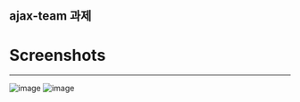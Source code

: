 ## ajax-team 과제

# Screenshots
---------------
![image](https://user-images.githubusercontent.com/57790541/85111655-9b8b9c80-b24f-11ea-9029-17d3a627543d.png)
![image](https://user-images.githubusercontent.com/57790541/85111807-cf66c200-b24f-11ea-80a0-51838ae45207.png)


